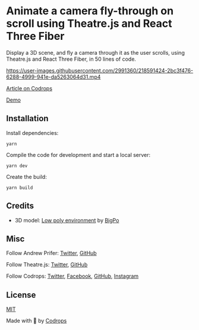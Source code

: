 # Animate a camera fly-through on scroll using Theatre.js and React Three Fiber

Display a 3D scene, and fly a camera through it as the user scrolls, using Theatre.js and React Three Fiber, in 50 lines of code.


https://user-images.githubusercontent.com/2991360/218591424-2bc3f476-6288-4999-941e-da5263064d31.mp4



[Article on Codrops](https://tympanus.net/codrops/?p=)

[Demo](http://tympanus.net/Development/.../)

## Installation

Install dependencies:

```
yarn
```

Compile the code for development and start a local server:

```
yarn dev
```

Create the build:

```
yarn build
```

## Credits

- 3D model: [Low poly environment](https://sketchfab.com/3d-models/low-poly-environment-2e18c1baa9164093ad2e99e0a904363a) by [BigPo](https://sketchfab.com/BigPo)

## Misc

Follow Andrew Prifer: [Twitter](https://twitter.com/AndrewPrifer), [GitHub](https://github.com/AndrewPrifer)

Follow Theatre.js: [Twitter](https://twitter.com/theatre_js), [GitHub](https://github.com/theatre-js/theatre)

Follow Codrops: [Twitter](http://www.twitter.com/codrops), [Facebook](http://www.facebook.com/codrops), [GitHub](https://github.com/codrops), [Instagram](https://www.instagram.com/codropsss/)

## License

[MIT](LICENSE)

Made with :blue_heart: by [Codrops](http://www.codrops.com)
